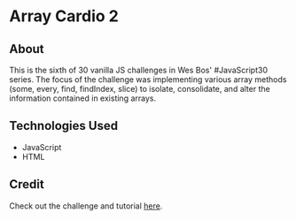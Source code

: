 # Array Cardio 2 

## About 

This is the sixth of 30 vanilla JS challenges in Wes Bos' #JavaScript30 series. The focus of the challenge was implementing various array methods (some, every, find, findIndex, slice) to isolate, consolidate, and alter the information contained in existing arrays. 

## Technologies Used

- JavaScript
- HTML

## Credit

Check out the challenge and tutorial [here](https://javascript30.com/). 